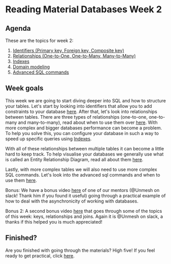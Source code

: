 # Reading Material Databases Week 2

## Agenda

These are the topics for week 2:

1. [Identifiers (Primary key, Foreign key, Composite key)](https://hackyourfuture.github.io/study/#/databases/sql/identifiers)
2. [Relationships (One-to-One, One-to-Many, Many-to-Many)](https://hackyourfuture.github.io/study/#/databases/sql/relationships)
3. [Indexes](https://hackyourfuture.github.io/study/#/databases/sql/indexes)
4. [Domain modeling](https://hackyourfuture.github.io/study/#/databases/sql/domain-modeling)
5. [Advanced SQL commands](https://hackyourfuture.github.io/study/#/databases/sql/advanced-sql)

## Week goals

This week we are going to start diving deeper into SQL and how to structure your tables. Let's start by looking into identifiers that allow you to add constraints to your database [here](https://hackyourfuture.github.io/study/#/databases/sql/identifiers). After that, let's look into relationships between tables. There are three types of relationships (one-to-one, one-to-many and many-to-many), read about when to use them over [here](https://hackyourfuture.github.io/study/#/databases/sql/relationships). With more complex and bigger databases performance can become a problem. To help you solve this, you can configure your database in such a way to speed up specific queries using [Indexes](https://hackyourfuture.github.io/study/#/databases/sql/indexes).

With all of these relationships between multiple tables it can become a little hard to keep track. To help visualise your databases we generally use what is called an Entity Relationship Diagram, read all about them [here](https://hackyourfuture.github.io/study/#/databases/sql/domain-modeling).

Lastly, with more complex tables we will also need to use more complex SQL commands. Let's look into the advanced sql commands and when to use them [here](https://hackyourfuture.github.io/study/#/databases/sql/advanced-sql).

Bonus: We have a bonus video [here](https://www.youtube.com/watch?v=8yIuyUum3XU) of one of our mentors (@Unmesh on slack! Thank him if you found it useful) going through a practical example of how to deal with the asynchronicity of working with databases.

Bonus 2: A second bonus video [here](https://www.youtube.com/watch?v=H08wAwrWEec) that goes through some of the topics of this week: keys, relationships and joins. Again it is @Unmesh on slack, a thanks if this helped you is much appreciated!

## Finished?

Are you finished with going through the materials? High five! If you feel ready to get practical, click [here](./MAKEME.md).
